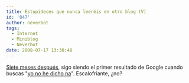 ```yaml
---
title: Estupideces que nunca leeréis en otro blog (V)
id: '847'
author: neverbot
tags:
  - Internet
  - Miniblog
  - Neverbot
date: 2008-07-17 13:30:48
---
```


[Siete meses después](https://www.neverbot.com/internet/estupideces-que-nunca-leereis-en-otro-blog-ii/), sigo siendo el primer resultado de Google cuando buscas "[yo no he dicho na](http://www.google.es/search?q=yo+no+he+dicho+na)". Escalofriante, ¿no?